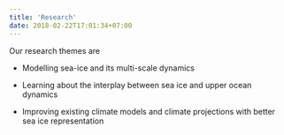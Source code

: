 ```yaml
---
title: 'Research'
date: 2018-02-22T17:01:34+07:00
---
```


Our research themes are

* Modelling sea-ice and its multi-scale dynamics

* Learning about the interplay between sea ice and upper ocean dynamics

* Improving existing climate models and climate projections with better sea ice representation
